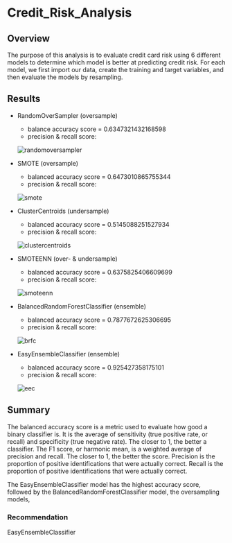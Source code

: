 # Credit_Risk_Analysis

## Overview
The purpose of this analysis is to evaluate credit card risk using 6 different models to determine which model is better at predicting credit risk. For each model, we first import our data, create the training and target variables, and then evaluate the models by resampling. 

## Results

- RandomOverSampler (oversample)
  - balance accuracy score = 0.6347321432168598
  - precision & recall score:
  
  ![randomoversampler](https://user-images.githubusercontent.com/71397190/107890426-b269b800-6ede-11eb-932e-6dd283c5d307.PNG)
  
- SMOTE (oversample)
  - balanced accuracy score = 0.6473010865755344
   - precision & recall score:
   
   ![smote](https://user-images.githubusercontent.com/71397190/107890427-b3024e80-6ede-11eb-8827-3559d53ec5c1.PNG)

- ClusterCentroids (undersample)
  - balanced accuracy score = 0.5145088251527934
   - precision & recall score: 
   
   ![clustercentroids](https://user-images.githubusercontent.com/71397190/107891232-d4fdd000-6ee2-11eb-9bc8-4f0568646733.PNG)

- SMOTEENN (over- & undersample)
  - balanced accuracy score = 0.6375825406609699
  - precision & recall score:
  
  ![smoteenn](https://user-images.githubusercontent.com/71397190/107891230-d3cca300-6ee2-11eb-9d32-72e0113db8f1.PNG)

- BalancedRandomForestClassifier (ensemble)
  - balanced accuracy score = 0.7877672625306695
  - precision & recall score: 
  
  ![brfc](https://user-images.githubusercontent.com/71397190/107890423-b269b800-6ede-11eb-9e3f-e7041973a009.PNG)
  
- EasyEnsembleClassifier (ensemble)
  - balanced accuracy score = 0.925427358175101
  - precision & recall score:
  
  ![eec](https://user-images.githubusercontent.com/71397190/107890425-b269b800-6ede-11eb-9041-2fecd066912c.PNG)
  
## Summary
The balanced accuracy score is a metric used to evaluate how good a binary classifier is. It is the average of sensitivity (true positive rate, or recall) and specificity (true negative rate). The closer to 1, the better a classifier. The F1 score, or harmonic mean, is a weighted average of precision and recall. The closer to 1, the better the score. Precision is the proportion of positive identifications that were actually correct. Recall is the proportion of positive identifications that were actually correct. 

The EasyEnsembleClassifier model has the highest accuracy score, followed by the BalancedRandomForestClassifier model, the oversampling models,

### Recommendation
EasyEnsembleClassifier



